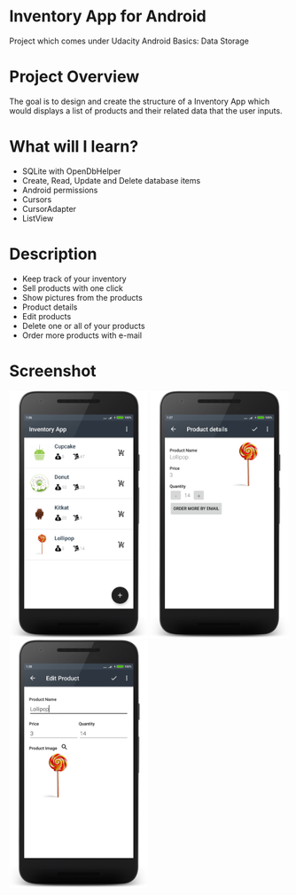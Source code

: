 # Inventory App for Android

Project which comes under Udacity Android Basics: Data Storage

# Project Overview
The goal is to design and create the structure of a Inventory App which would displays a list of products and their related data that the user inputs.

# What will I learn?
 - SQLite with OpenDbHelper
 - Create, Read, Update and Delete database items
 - Android permissions
 - Cursors
 - CursorAdapter
 - ListView

# Description
 - Keep track of your inventory
 - Sell products with one click
 - Show pictures from the products
 - Product details
 - Edit products
 - Delete one or all of your products
 - Order more products with e-mail

# Screenshot
<img src="https://github.com/NikitaSotnikov/Inventory-App/blob/master/device-2017-10-21-013645.png?raw=true" width="250"> <img src="https://github.com/NikitaSotnikov/Inventory-App/blob/master/device-2017-10-21-013808.png?raw=true" width="250"> <img src="https://github.com/NikitaSotnikov/Inventory-App/blob/master/device-2017-10-21-013839.png?raw=true" width="250">
